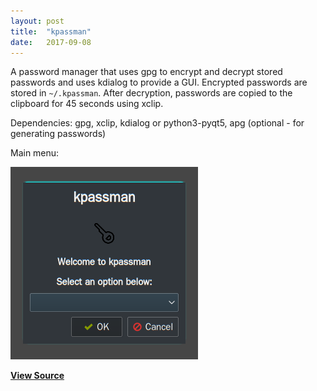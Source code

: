 ```yaml
---
layout: post
title:  "kpassman"
date:   2017-09-08
---
```


A password manager that uses gpg to encrypt and decrypt stored passwords and uses kdialog to provide a GUI.  Encrypted passwords are stored in `~/.kpassman`.  After decryption, passwords are copied to the clipboard for 45 seconds using xclip.

Dependencies: gpg, xclip, kdialog or python3-pyqt5, apg (optional - for generating passwords)

Main menu:

![kpassman](https://raw.githubusercontent.com/simoniz0r/kpassman/master/Screenshot.png)


**[View Source](https://github.com/simoniz0r/kpassman)**
